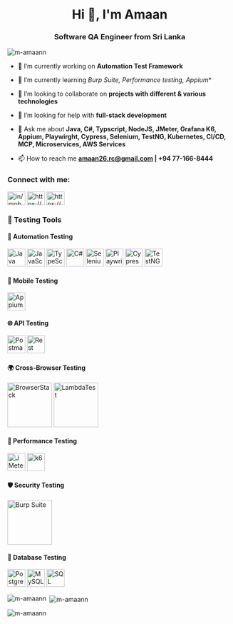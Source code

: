 <h1 align="center">Hi 👋, I'm Amaan</h1>
<h3 align="center">Software QA Engineer from Sri Lanka</h3>

<p align="left"> <img src="https://komarev.com/ghpvc/?username=m-amaann&label=Profile%20views&color=0e75b6&style=flat" alt="m-amaann" /> </p>

- 🔭 I’m currently working on **Automation Test Framework**

- 🌱 I’m currently learning *Burp Suite, Performance testing, Appium**

- 👯 I’m looking to collaborate on **projects with different & various technologies**

- 🤝 I’m looking for help with **full-stack development**

- 💬 Ask me about **Java, C#, Typscript, NodeJS, JMeter, Grafana K6, Appium, Playwirght, Cypress, Selenium, TestNG, Kubernetes, CI/CD, MCP, Microservices, AWS Services**

- 📫 How to reach me **amaan26.rc@gmail.com | +94 77-166-8444**


<h3 align="left">Connect with me:</h3>
<p align="left">
<a href="https://linkedin.com/in/in/mohamed-amaan" target="blank"><img align="center" src="https://raw.githubusercontent.com/rahuldkjain/github-profile-readme-generator/master/src/images/icons/Social/linked-in-alt.svg" alt="in/mohamed-amaan" height="30" width="40" /></a>
<a href="https://fb.com/https://www.facebook.com/amaanrr" target="blank"><img align="center" src="https://raw.githubusercontent.com/rahuldkjain/github-profile-readme-generator/master/src/images/icons/Social/facebook.svg" alt="https://www.facebook.com/amaanrr" height="30" width="40" /></a>
<a href="https://instagram.com/https://www.instagram.com/_.amaann_/" target="blank"><img align="center" src="https://raw.githubusercontent.com/rahuldkjain/github-profile-readme-generator/master/src/images/icons/Social/instagram.svg" alt="https://www.instagram.com/_.amaann_/" height="30" width="40" /></a>
</p>

### 🧰 Testing Tools

#### 🧪 Automation Testing
<p>
  <img src="https://cdn.jsdelivr.net/gh/devicons/devicon/icons/java/java-original.svg" width="40" alt="Java"/>
  <img src="https://cdn.jsdelivr.net/gh/devicons/devicon/icons/javascript/javascript-original.svg" width="40" alt="JavaScript"/>
  <img src="https://cdn.jsdelivr.net/gh/devicons/devicon/icons/typescript/typescript-original.svg" width="40" alt="TypeScript"/>
  <img src="https://cdn.jsdelivr.net/gh/devicons/devicon/icons/csharp/csharp-original.svg" width="40" alt="C#"/>
  <img src="https://raw.githubusercontent.com/SeleniumHQ/selenium/main/common/src/web/images/logos/selenium-logo.svg" width="40" alt="Selenium"/>
  <img src="https://playwright.dev/img/playwright-logo.svg" width="40" alt="Playwright"/>
  <img src="https://raw.githubusercontent.com/cypress-io/cypress/develop/assets/cypress-logo.png" width="40" alt="Cypress"/>
  <img src="[https://testng.org/doc/images/testng-logo.png](https://images.app.goo.gl/s2675faKmRsxqsR17)" width="40" alt="TestNG"/>
</p>

#### 📱 Mobile Testing
<p>
  <img src="https://appium.io/img/appium-logo.svg" width="40" alt="Appium"/>
</p>

#### 🌐 API Testing
<p>
  <img src="https://www.vectorlogo.zone/logos/getpostman/getpostman-icon.svg" width="40" alt="Postman"/>
  <img src="https://avatars.githubusercontent.com/u/1011757?s=200&v=4" width="40" alt="Rest Assured"/>
</p>

#### 🌍 Cross-Browser Testing
<p>
  <img src="https://www.browserstack.com/images/mail/browserstack-logo-footer.svg" width="100" alt="BrowserStack"/>
  <img src="https://www.lambdatest.com/resources/images/logos/logo.svg" width="100" alt="LambdaTest"/>
</p>

#### 🚀 Performance Testing
<p>
  <img src="https://jmeter.apache.org/images/jmeter.svg" width="40" alt="JMeter"/>
  <img src="https://raw.githubusercontent.com/grafana/k6/main/docs/static/img/k6-logo.svg" width="40" alt="k6"/>
</p>

#### 🛡️ Security Testing
<p>
  <img src="https://portswigger.net/cms/images/01/6d/f6e3-article-burp-suite-logo-1.webp" width="100" alt="Burp Suite"/>
</p>

#### 🧮 Database Testing
<p>
  <img src="https://cdn.jsdelivr.net/gh/devicons/devicon/icons/postgresql/postgresql-original.svg" width="40" alt="PostgreSQL"/>
  <img src="https://cdn.jsdelivr.net/gh/devicons/devicon/icons/mysql/mysql-original.svg" width="40" alt="MySQL"/>
  <img src="https://www.svgrepo.com/show/303229/microsoft-sql-server-logo.svg" width="40" alt="SQL Server"/>
</p>



<p><img align="left" src="https://github-readme-stats.vercel.app/api/top-langs?username=m-amaann&show_icons=true&locale=en&layout=compact" alt="m-amaann" /></p>

<p>&nbsp;<img align="center" src="https://github-readme-stats.vercel.app/api?username=m-amaann&show_icons=true&locale=en" alt="m-amaann" /></p>

<p><img align="center" src="https://github-readme-streak-stats.herokuapp.com/?user=m-amaann&" alt="m-amaann" /></p>
